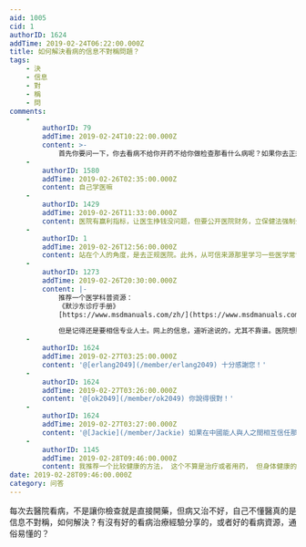 ```yaml
---
aid: 1005
cid: 1
authorID: 1624
addTime: 2019-02-24T06:22:00.000Z
title: 如何解決看病的信息不對稱問題？
tags:
    - 決
    - 信息
    - 對
    - 稱
    - 問
comments:
    -
        authorID: 79
        addTime: 2019-02-24T10:22:00.000Z
        content: >-
            首先你要问一下，你去看病不给你开药不给你做检查那看什么病呢？如果你去正规的，大一点医院看病，我可以告诉你，医生真的不是光为了坑你的钱给你又做检查又开药。作为病人，只要认真听医生说的，按医生说的来，跟你无冤无仇的没有哪个医生会害你的。相反，正是现在很多人觉得医生就是在坑钱在伤天害理所以不信任医生和医院，这时候医生才很有可能觉得这个病人难缠可能会找事才可能给你多做检查确保没有遗漏没有留空子让你去找事。这个问题要展开说那太多了，我也觉得我说不清楚。
    -
        authorID: 1580
        addTime: 2019-02-26T02:35:00.000Z
        content: 自己学医嘛
    -
        authorID: 1429
        addTime: 2019-02-26T11:33:00.000Z
        content: 医院有赢利指标，让医生挣钱没问题，但要公开医院财务，立保健法强制公开
    -
        authorID: 1
        addTime: 2019-02-26T12:56:00.000Z
        content: 站在个人的角度，是去正规医院。此外，从可信来源那里学习一些医学常识。
    -
        authorID: 1273
        addTime: 2019-02-26T20:30:00.000Z
        content: |-
            推荐一个医学科普资源：  
            《默沙东诊疗手册》  
            [https://www.msdmanuals.com/zh/](https://www.msdmanuals.com/zh/)

            但是记得还是要相信专业人士。网上的信息，道听途说的，尤其不靠谱。医院想赚你的钱，但不会为了赚钱而故意不治好你的病。（莆田医院除外）
    -
        authorID: 1624
        addTime: 2019-02-27T03:25:00.000Z
        content: '@[erlang2049](/member/erlang2049) 十分感謝您！'
    -
        authorID: 1624
        addTime: 2019-02-27T03:26:00.000Z
        content: '@[ok2049](/member/ok2049) 你說得很對！'
    -
        authorID: 1624
        addTime: 2019-02-27T03:27:00.000Z
        content: '@[Jackie](/member/Jackie) 如果在中國能人與人之間相互信任那就什麼事都不是難事了'
    -
        authorID: 1145
        addTime: 2019-02-28T09:46:00.000Z
        content: 我推荐一个比较健康的方法， 这个不算是治疗或者用药， 但身体健康的恢复速度会比较快， 很简单，就是吃素食。
date: 2019-02-28T09:46:00.000Z
category: 问答
---
```


每次去醫院看病，不是讓你檢查就是直接開藥，但病又治不好，自己不懂醫真的是信息不對稱，如何解決？有沒有好的看病治療經驗分享的，或者好的看病資源，通俗易懂的？
